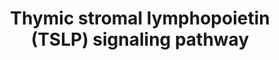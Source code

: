 ---
annotations:
- type: Pathway Ontology
  value: Jak-Stat signaling pathway
- type: Pathway Ontology
  value: interleukin-2 family mediated signaling pathway
- type: Pathway Ontology
  value: cytokine mediated signaling pathway
authors:
- NetPath
- MaintBot
- Ddigles
- AlexanderPico
- Egonw
- MirellaKalafati
- Khanspers
- Eweitz
description: 'Thymic stromal lymphopoietin (TSLP) is an IL-7-like cytokine involved
  in regulation of a broad spectrum of biological processes. The TSLP receptor complex
  consists of the IL-7 receptor alpha subunit and its unique TSLPR subunit (gene symbol
  CRLF2). TSLP can be secreted by epithelial cells upon pathogen stimulation. TSLP
  can also activate dendritic cells, CD4+ T cells and CD8+ T cells. TSLP not only
  activate the JAK/STAT pathway but also induce phosphorylation of other signaling
  molecules including PI3K/Akt, ERK1/2 and JNKs. Aberrant TSLP signaling is implicated
  in a number of the development of diseases, including asthma, atopic dermatitis,
  eosinophilic eosophagitis and acute lymphoid leukemia.  Description source: [http://www.netpath.org/pathways?path_id=NetPath_24
  NetPath]  Proteins on this pathway have targeted assays available via the [https://assays.cancer.gov/available_assays?wp_id=WP2203
  CPTAC Assay Portal].'
last-edited: 2021-12-24
organisms:
- Homo sapiens
redirect_from:
- /index.php/Pathway:WP2203
- /instance/WP2203
schema-jsonld:
- '@context': https://schema.org/
  '@id': https://wikipathways.github.io/pathways/WP2203.html
  '@type': Dataset
  creator:
    '@type': Organization
    name: WikiPathways
  description: 'Thymic stromal lymphopoietin (TSLP) is an IL-7-like cytokine involved
    in regulation of a broad spectrum of biological processes. The TSLP receptor complex
    consists of the IL-7 receptor alpha subunit and its unique TSLPR subunit (gene
    symbol CRLF2). TSLP can be secreted by epithelial cells upon pathogen stimulation.
    TSLP can also activate dendritic cells, CD4+ T cells and CD8+ T cells. TSLP not
    only activate the JAK/STAT pathway but also induce phosphorylation of other signaling
    molecules including PI3K/Akt, ERK1/2 and JNKs. Aberrant TSLP signaling is implicated
    in a number of the development of diseases, including asthma, atopic dermatitis,
    eosinophilic eosophagitis and acute lymphoid leukemia.  Description source: [http://www.netpath.org/pathways?path_id=NetPath_24
    NetPath]  Proteins on this pathway have targeted assays available via the [https://assays.cancer.gov/available_assays?wp_id=WP2203
    CPTAC Assay Portal].'
  keywords:
  - CISH
  - JAK1
  - EIF4EBP1
  - IL2RA
  - MTOR
  - CCL11
  - STAT6
  - NFKBIA
  - RPS6
  - MAPK1
  - STAT4
  - MAPK3
  - MTORC1
  - STAT5A
  - NFKB1
  - PIK42A
  - LYN
  - RELB
  - MAPK9
  - IL8
  - IL6
  - SRC
  - MAP2K2
  - AKT1
  - CRLF2
  - STAT1
  - GAB2
  - FYN
  - PTPN11
  - MAPK14
  - MAP2K1
  - STAT3
  - TNFSF4
  - YES1
  - BTK
  - IL7R
  - TSLP
  - TEC
  - FES
  - STAT5B
  - PIK3CA
  - MAPK8
  - RELA
  - LCK
  - PI3K
  - JAK2
  - MYC
  - HCK
  - NFKB2
  license: CC0
  name: Thymic stromal lymphopoietin (TSLP) signaling pathway
seo: CreativeWork
title: Thymic stromal lymphopoietin (TSLP) signaling pathway
wpid: WP2203
---